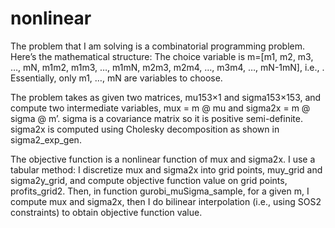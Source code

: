 # nonlinear

The problem that I am solving is a combinatorial programming problem. Here’s the mathematical structure: 
The choice variable is m=[m1, m2, m3, …, mN, m1m2, m1m3, …, m1mN, m2m3, m2m4, …, m3m4, …, mN-1mN], i.e.,  .
Essentially, only m1, …, mN are variables to choose. 

The problem takes as given two matrices, mu153×1 and sigma153×153, and compute two intermediate variables, mux = m @ mu and sigma2x = m @ sigma @ m’. sigma is a covariance matrix so it is positive semi-definite. sigma2x is computed using Cholesky decomposition as shown in sigma2_exp_gen.

The objective function is a nonlinear function of mux and sigma2x. I use a tabular method: I discretize mux and sigma2x into grid points, muy_grid and sigma2y_grid, and compute objective function value on grid points, profits_grid2. Then, in function gurobi_muSigma_sample, for a given m, I compute mux and sigma2x, then I do bilinear interpolation (i.e., using SOS2 constraints) to obtain objective function value. 

